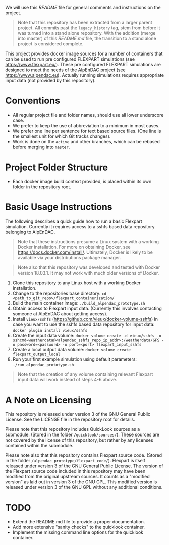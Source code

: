 We will use this *README* file for general comments and instructions on the project.

> Note that this repository has been extracted from a larger parent project.
> All commits past the `legacy_history` tag, stem from before it was turned into a stand alone repository.
> With the addition (merge into master) of this *README.md* file, the transition to a stand alone project is considered complete.

This project provides docker image sources for a number of containers that can be used to run pre configured FLEXPART simulations (see https://www.flexpart.eu/).
These pre configured FLEXPART simulations are designed to meet the needs of the AlpEnDAC project (see https://www.alpendac.eu).
Actually running simulations requires appropriate input data (not provided by this repository).


# Conventions

* All regular project file and folder names, should use all lower underscore case.
* We prefer to keep the use of abbreviation to a minimum in most cases.
* We prefer one line per sentence for text based source files.
  (One line is the smallest unit for which Git tracks changes).
* Work is done on the `active` and other branches, which can be rebased before merging into `master`.


# Project Folder Structure

* Each docker image build context provided, is placed within its own folder in the repository root.


# Basic Usage Instructions

The following describes a quick guide how to run a basic Flexpart simulation.
Currently it requires access to a sshfs based data repository belonging to AlpEnDAC.

> Note that these instructions presume a Linux system with a working Docker installation.
> For more on obtaining Docker, see https://docs.docker.com/install/.
> Ultimately, Docker is likely to be available via your distributions package manager.

> Note also that this repository was developed and tested with Docker version 18.03.1.
> It may not work with much older versions of Docker.

1. Clone this repository to any Linux host with a working Docker installation.
2. Change to the repositories base directory: `cd <path_to_git_repo>/flexpart_containerization/`
3. Build the main container image: `./build_alpendac_prototype.sh`
4. Obtain access to Flexpart input data. (Currently this involves contacting someone at AlpEnDAC about getting access).
5. Install `vieux/sshfs` (https://github.com/vieux/docker-volume-sshfs) in case you want to use the sshfs based data repository for input data: `docker plugin install vieux/sshfs`
6. Create the input data volume: `docker volume create -d vieux/sshfs -o sshcmd=weatherdata@<alpendac_sshfs_repo_ip_addr>:/weatherdata/GFS -o password=<password> -o port=<port> flexpart_input_sshfs`
7. Create a local output data volume: `docker volume create flexpart_output_local`
8. Run your first example simulation using default parameters: `./run_alpendac_prototype.sh`

> Note that the creation of any volume containing relevant Flexpart input data will work instead of steps 4-6 above.


# A Note on Licensing

This repository is released under version 3 of the GNU General Public License.
See the LICENSE file in the repository root for details.

Please note that this repository includes QuickLook sources as a submodule.
(Stored in the folder `/quicklook/sources/`).
These sources are not covered by the license of this repository, but rather by any licenses contained within the submodule.

Please note also that this repository contains Flexpart source code.
(Stored in the folder `/alpendac_prototype/flexpart_code/`).
Flexpart is itself released under version 3 of the GNU General Public License.
The version of the Flexpart source code included in this repository may have been modified from the original upstream sources.
It counts as a "modified version" as laid out in version 3 of the GNU GPL.
This modified version is released under version 3 of the GNU GPL without any additional conditions.


# TODO

* Extend the README.md file to provide a proper documentation.
* Add more extensive "sanity checks" to the quicklook container.
* Implement the missing command line options for the quicklook container.
